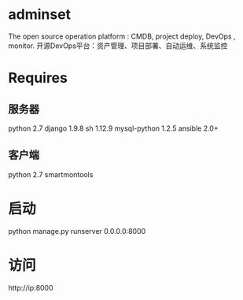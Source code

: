 # adminset
The open source operation platform : CMDB, project deploy, DevOps , monitor. 开源DevOps平台：资产管理、项目部署、自动运维、系统监控
# Requires
## 服务器
python 2.7
django 1.9.8
sh 1.12.9
mysql-python 1.2.5
ansible 2.0+
## 客户端
python 2.7
smartmontools
# 启动 
python manage.py runserver 0.0.0.0:8000
# 访问
http://ip:8000
